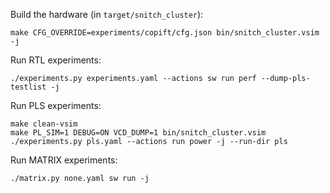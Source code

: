 Build the hardware (in `target/snitch_cluster`):
```
make CFG_OVERRIDE=experiments/copift/cfg.json bin/snitch_cluster.vsim -j
```

Run RTL experiments:
```
./experiments.py experiments.yaml --actions sw run perf --dump-pls-testlist -j
```

Run PLS experiments:
```
make clean-vsim
make PL_SIM=1 DEBUG=ON VCD_DUMP=1 bin/snitch_cluster.vsim
./experiments.py pls.yaml --actions run power -j --run-dir pls
```

Run MATRIX experiments:
```
./matrix.py none.yaml sw run -j
```
